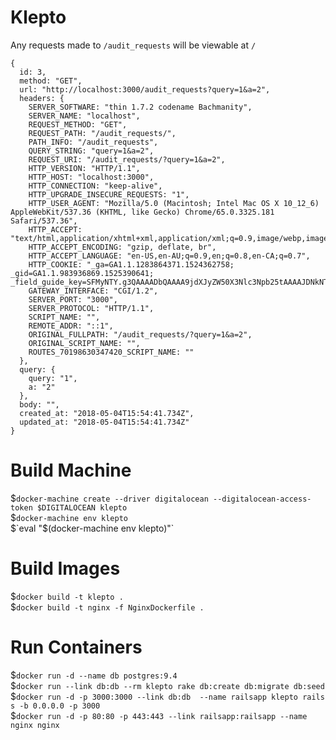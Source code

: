 # Klepto

Any requests made to `/audit_requests` will be viewable at `/`

```
{
  id: 3,
  method: "GET",
  url: "http://localhost:3000/audit_requests?query=1&a=2",
  headers: {
    SERVER_SOFTWARE: "thin 1.7.2 codename Bachmanity",
    SERVER_NAME: "localhost",
    REQUEST_METHOD: "GET",
    REQUEST_PATH: "/audit_requests/",
    PATH_INFO: "/audit_requests",
    QUERY_STRING: "query=1&a=2",
    REQUEST_URI: "/audit_requests/?query=1&a=2",
    HTTP_VERSION: "HTTP/1.1",
    HTTP_HOST: "localhost:3000",
    HTTP_CONNECTION: "keep-alive",
    HTTP_UPGRADE_INSECURE_REQUESTS: "1",
    HTTP_USER_AGENT: "Mozilla/5.0 (Macintosh; Intel Mac OS X 10_12_6) AppleWebKit/537.36 (KHTML, like Gecko) Chrome/65.0.3325.181 Safari/537.36",
    HTTP_ACCEPT: "text/html,application/xhtml+xml,application/xml;q=0.9,image/webp,image/apng,*/*;q=0.8",
    HTTP_ACCEPT_ENCODING: "gzip, deflate, br",
    HTTP_ACCEPT_LANGUAGE: "en-US,en-AU;q=0.9,en;q=0.8,en-CA;q=0.7",
    HTTP_COOKIE: "_ga=GA1.1.1283864371.1524362758; _gid=GA1.1.983936869.1525390641; _field_guide_key=SFMyNTY.g3QAAAADbQAAAA9jdXJyZW50X3Nlc3Npb25tAAAAJDNkNTBlNWY3LWNjZTAtNDk2OS1iYjA5LWNkMTJhYTM2ZjI5OW0AAAAMY3VycmVudF91c2VyYQFtAAAAC3JlZGlyZWN0X3RvZAADbmls.SdvX8Mn2JElkhhp_99oTB8ifFrjN7bK6d_WJM2cwdhc",
    GATEWAY_INTERFACE: "CGI/1.2",
    SERVER_PORT: "3000",
    SERVER_PROTOCOL: "HTTP/1.1",
    SCRIPT_NAME: "",
    REMOTE_ADDR: "::1",
    ORIGINAL_FULLPATH: "/audit_requests/?query=1&a=2",
    ORIGINAL_SCRIPT_NAME: "",
    ROUTES_70198630347420_SCRIPT_NAME: ""
  },
  query: {
    query: "1",
    a: "2"
  },
  body: "",
  created_at: "2018-05-04T15:54:41.734Z",
  updated_at: "2018-05-04T15:54:41.734Z"
}
```

# Build Machine
$`docker-machine create --driver digitalocean --digitalocean-access-token $DIGITALOCEAN klepto`  
$`docker-machine env klepto`  
$`eval "$(docker-machine env klepto)"`

# Build Images
$`docker build -t klepto .`  
$`docker build -t nginx -f NginxDockerfile .`

# Run Containers
$`docker run -d --name db postgres:9.4`  
$`docker run --link db:db --rm klepto rake db:create db:migrate db:seed`  
$`docker run -d -p 3000:3000 --link db:db  --name railsapp klepto rails s -b 0.0.0.0 -p 3000`  
$`docker run -d -p 80:80 -p 443:443 --link railsapp:railsapp --name nginx nginx`
